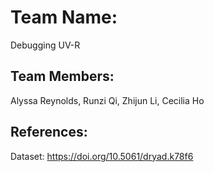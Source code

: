 # Team Name: 
Debugging UV-R 
## Team Members: 
Alyssa Reynolds, Runzi Qi, Zhijun Li, Cecilia Ho
## References:
Dataset: https://doi.org/10.5061/dryad.k78f6
